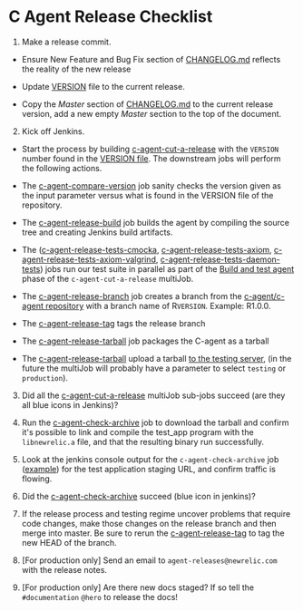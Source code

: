 # C Agent Release Checklist

1. Make a release commit.

- Ensure New Feature and Bug Fix section of [CHANGELOG.md](https://source.datanerd.us/c-agent/c-agent/blob/master/CHANGELOG.md) reflects the reality of the new release

- Update [VERSION](https://source.datanerd.us/c-agent/c-agent/blob/master/VERSION) file to the current release.

- Copy the *Master* section of [CHANGELOG.md](https://source.datanerd.us/c-agent/c-agent/blob/master/CHANGELOG.md) to the current release version, add a new empty *Master* section to the top of the document.


2. Kick off Jenkins.

- Start the process by building [c-agent-cut-a-release](https://c-agent-build.pdx.vm.datanerd.us/job/c-agent-cut-a-release/build?delay=0sec) with the `VERSION` number found in the [VERSION file](https://source.datanerd.us/c-agent/c-agent/blob/master/VERSION). The downstream jobs will perform the following actions.

- The [c-agent-compare-version](https://c-agent-build.pdx.vm.datanerd.us/job/c-agent-compare-version/) job sanity checks the version given as the input parameter versus what is found in the VERSION file of the repository.

- The [c-agent-release-build](https://c-agent-build.pdx.vm.datanerd.us/job/c-agent-release-build/) job builds the agent by compiling the source tree and creating Jenkins build artifacts.

- The ([c-agent-release-tests-cmocka](https://c-agent-build.pdx.vm.datanerd.us/job/c-agent-release-tests-cmocka/), [c-agent-release-tests-axiom](https://c-agent-build.pdx.vm.datanerd.us/job/c-agent-release-tests-axiom/), [c-agent-release-tests-axiom-valgrind](https://c-agent-build.pdx.vm.datanerd.us/job/c-agent-release-tests-axiom-valgrind/), [c-agent-release-tests-daemon-tests](https://c-agent-build.pdx.vm.datanerd.us/job/c-agent-release-tests-daemon-tests/)) jobs run our test suite in parallel as part of the [Build and test agent](https://source.datanerd.us/c-agent/c-agent/blob/master/jenkins/jobs/jobs.groovy#L48) phase of the `c-agent-cut-a-release` multiJob.

- The [c-agent-release-branch](https://c-agent-build.pdx.vm.datanerd.us/job/c-agent-release-branch/) job creates a branch from the [c-agent/c-agent repository](https://source.datanerd.us/c-agent/c-agent) with a branch name of R`VERSION`. Example: R1.0.0.

- The [c-agent-release-tag](https://c-agent-build.pdx.vm.datanerd.us/job/c-agent-release-tag/) tags the release branch

- The [c-agent-release-tarball](https://c-agent-build.pdx.vm.datanerd.us/job/c-agent-release-tarball/) job packages the C-agent as a tarball

- The [c-agent-release-tarball](https://c-agent-build.pdx.vm.datanerd.us/job/c-agent-release-tarball/) upload a tarball [to the testing server](http://nr-downloads-private.s3-website-us-east-1.amazonaws.com/75ac22b116/c_agent/), (in the future the multiJob will probably have a parameter to select `testing` or `production`).

3. Did all the [c-agent-cut-a-release](https://c-agent-build.pdx.vm.datanerd.us/job/c-agent-cut-a-release/) multiJob sub-jobs succeed (are they all blue icons in Jenkins)?

4. Run the [c-agent-check-archive](https://c-agent-build.pdx.vm.datanerd.us/job/c-agent-check-archive/) job to download the tarball and confirm it's possible to link and compile the test_app program with the `libnewrelic.a` file, and that the resulting binary run successfully.

5. Look at the jenkins console output for the `c-agent-check-archive` job ([example](https://c-agent-build.pdx.vm.datanerd.us/job/c-agent-check-archive/4/console)) for the test application staging URL, and confirm traffic is flowing.

6. Did the [c-agent-check-archive](https://c-agent-build.pdx.vm.datanerd.us/job/c-agent-check-archive/) succeed (blue icon in jenkins)?

7. If the release process and testing regime uncover problems that require code changes, make those changes on the release branch and then merge into master.  Be sure to rerun the [c-agent-release-tag](https://c-agent-build.pdx.vm.datanerd.us/job/c-agent-release-branch/) to tag the new HEAD of the branch.

8. [For production only] Send an email to `agent-releases@newrelic.com` with the release notes.

9. [For production only] Are there new docs staged? If so tell the `#documentation` `@hero` to release the docs!
